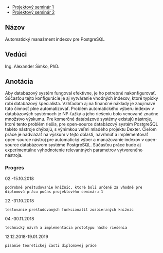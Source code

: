 * [Projektový seminár 1](https://dai.fmph.uniba.sk/w/Course:Project_Seminar_1/sk)
* [Projektový seminár 2](https://dai.fmph.uniba.sk/w/Course:Project_Seminar_2/sk)

## Názov
Automatický manažment indexov pre PostgreSQL

## Vedúci 
Ing. Alexander Šimko, PhD.

## Anotácia
Aby databázový systém fungoval efektívne, je ho potrebné nakonfigurovať.
Súčasťou tejto konfigurácie je aj vytváranie vhodných indexov, ktoré typicky
robí databázový špecialista. Vzhľadom aj na finančné náklady je zaujímavé
túto činnosť plne automatizovať. Problém automatického výberu indexov
v databázových systémoch je NP-ťažký a jeho riešeniu bolo venované značne
množstvo výskumu. Pre komerčné databázové systémy existujú nástroje, ktoré
tento problém riešia, pre open-source databázový systém PostgreSQL takéto
nástroje chýbajú, s výnimkou veľmi mladého projektu Dexter. Cieľom práce
je nadviazať na výskum v tejto oblasti, navrhnúť a implementovať open-source
nástroj pre automatický výber a manažovanie indexov v open-source
databázovom systéme PostgreSQL. Súčasťou práce bude aj experimentálne
vyhodnotenie relevantných parametrov vytvoreného nástroja.

### Progres
02.-15.10.2018
```
podrobné preštudovanie knižníc, ktoré boli určené za vhodné pre diplomovú prácu počas projektového semináru 1
```
22.-31.10.2018
```
testovanie preštudovaných funkcionalít zozbieraných knižníc
```
04.-30.11.2018
```
technický návrh a implementácia prototypu nášho riešenia
```
12.12.2018-19.01.2019
```
písanie teoretickej časti diplomovej práce
```

